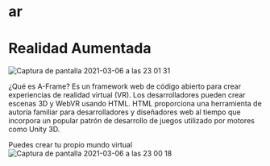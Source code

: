 # ar
<h1>Realidad Aumentada</h1>

![Captura de pantalla 2021-03-06 a las 23 01 31](https://user-images.githubusercontent.com/65786438/110222089-0fe69880-7ed0-11eb-842c-8d204572c64e.png)


¿Qué es A-Frame? Es un framework web de código abierto para crear experiencias de realidad virtual (VR). Los desarrolladores pueden crear escenas 3D y WebVR usando HTML. HTML proporciona una herramienta de autoría familiar para desarrolladores y diseñadores web al tiempo que incorpora un popular patrón de desarrollo de juegos utilizado por motores como Unity 3D.

Puedes crear tu propio mundo virtual
![Captura de pantalla 2021-03-06 a las 23 00 18](https://user-images.githubusercontent.com/65786438/110222036-ce55ed80-7ecf-11eb-8d15-9f1515c948ea.png)

